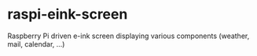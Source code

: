 # raspi-eink-screen
Raspberry Pi driven e-ink screen displaying various components (weather, mail, calendar, ...)
